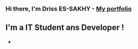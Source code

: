 ### Hi there, I'm Driss ES-SAKHY - [My portfolio](website)


## I'm a IT Student ans Developer ! 

-
 

